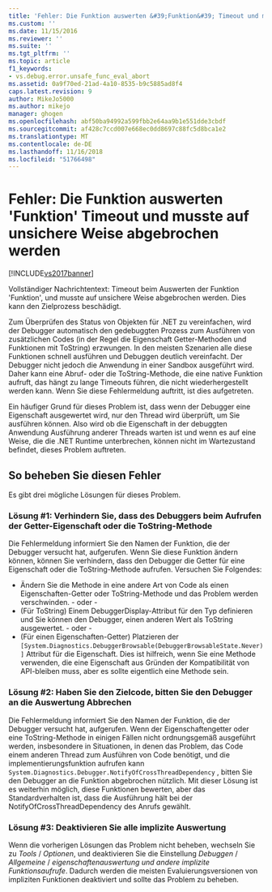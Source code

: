 ```yaml
---
title: 'Fehler: Die Funktion auswerten &#39;Funktion&#39; Timeout und musste auf unsichere Weise abgebrochen | Microsoft-Dokumentation'
ms.custom: ''
ms.date: 11/15/2016
ms.reviewer: ''
ms.suite: ''
ms.tgt_pltfrm: ''
ms.topic: article
f1_keywords:
- vs.debug.error.unsafe_func_eval_abort
ms.assetid: 0a9f70ed-21ad-4a10-8535-b9c5885ad8f4
caps.latest.revision: 9
author: MikeJo5000
ms.author: mikejo
manager: ghogen
ms.openlocfilehash: abf50ba94992a599fbb2e64aa9b1e551dde3cbdf
ms.sourcegitcommit: af428c7ccd007e668ec0dd8697c88fc5d8bca1e2
ms.translationtype: MT
ms.contentlocale: de-DE
ms.lasthandoff: 11/16/2018
ms.locfileid: "51766498"
---
```

# <a name="error-evaluating-the-function-39function39-timed-out-and-needed-to-be-aborted-in-an-unsafe-way"></a>Fehler: Die Funktion auswerten &#39;Funktion&#39; Timeout und musste auf unsichere Weise abgebrochen werden
[!INCLUDE[vs2017banner](../includes/vs2017banner.md)]

Vollständiger Nachrichtentext: Timeout beim Auswerten der Funktion 'Funktion', und musste auf unsichere Weise abgebrochen werden. Dies kann den Zielprozess beschädigt. 

Zum Überprüfen des Status von Objekten für .NET zu vereinfachen, wird der Debugger automatisch den gedebuggten Prozess zum Ausführen von zusätzlichen Codes (in der Regel die Eigenschaft Getter-Methoden und Funktionen mit ToString) erzwungen. In den meisten Szenarien alle diese Funktionen schnell ausführen und Debuggen deutlich vereinfacht. Der Debugger nicht jedoch die Anwendung in einer Sandbox ausgeführt wird. Daher kann eine Abruf- oder die ToString-Methode, die eine native Funktion aufruft, das hängt zu lange Timeouts führen, die nicht wiederhergestellt werden kann. Wenn Sie diese Fehlermeldung auftritt, ist dies aufgetreten.
 
Ein häufiger Grund für dieses Problem ist, dass wenn der Debugger eine Eigenschaft ausgewertet wird, nur den Thread wird überprüft, um Sie ausführen können. Also wird ob die Eigenschaft in der debuggten Anwendung Ausführung anderer Threads warten ist und wenn es auf eine Weise, die die .NET Runtime unterbrechen, können nicht im Wartezustand befindet, dieses Problem auftreten.
 
## <a name="to-correct-this-error"></a>So beheben Sie diesen Fehler
 
Es gibt drei mögliche Lösungen für dieses Problem.
 
### <a name="solution-1-prevent-the-debugger-from-calling-the-getter-property-or-tostring-method"></a>Lösung #1: Verhindern Sie, dass des Debuggers beim Aufrufen der Getter-Eigenschaft oder die ToString-Methode
 
Die Fehlermeldung informiert Sie den Namen der Funktion, die der Debugger versucht hat, aufgerufen. Wenn Sie diese Funktion ändern können, können Sie verhindern, dass den Debugger die Getter für eine Eigenschaft oder die ToString-Methode aufrufen. Versuchen Sie Folgendes:
 
* Ändern Sie die Methode in eine andere Art von Code als einen Eigenschaften-Getter oder ToString-Methode und das Problem werden verschwinden.
    - oder - 
* (Für ToString) Einem DebuggerDisplay-Attribut für den Typ definieren und Sie können den Debugger, einen anderen Wert als ToString ausgewertet.
    - oder - 
* (Für einen Eigenschaften-Getter) Platzieren der `[System.Diagnostics.DebuggerBrowsable(DebuggerBrowsableState.Never)]` Attribut für die Eigenschaft. Dies ist hilfreich, wenn Sie eine Methode verwenden, die eine Eigenschaft aus Gründen der Kompatibilität von API-bleiben muss, aber es sollte eigentlich eine Methode sein.
 
### <a name="solution-2-have-the-target-code-ask-the-debugger-to-abort-the-evaluation"></a>Lösung #2: Haben Sie den Zielcode, bitten Sie den Debugger an die Auswertung Abbrechen
 
Die Fehlermeldung informiert Sie den Namen der Funktion, die der Debugger versucht hat, aufgerufen. Wenn der Eigenschaftengetter oder eine ToString-Methode in einigen Fällen nicht ordnungsgemäß ausgeführt werden, insbesondere in Situationen, in denen das Problem, das Code einem anderen Thread zum Ausführen von Code benötigt, und die implementierungsfunktion aufrufen kann `System.Diagnostics.Debugger.NotifyOfCrossThreadDependency` , bitten Sie den Debugger an die Funktion abgebrochen nützlich. Mit dieser Lösung ist es weiterhin möglich, diese Funktionen bewerten, aber das Standardverhalten ist, dass die Ausführung hält bei der NotifyOfCrossThreadDependency des Anrufs gewählt.
 
### <a name="solution-3-disable-all-implicit-evaluation"></a>Lösung #3: Deaktivieren Sie alle implizite Auswertung
 
Wenn die vorherigen Lösungen das Problem nicht beheben, wechseln Sie zu *Tools* / *Optionen*, und deaktivieren Sie die Einstellung *Debuggen*  /   *Allgemeine* / *eigenschaftenauswertung und andere implizite Funktionsaufrufe*. Dadurch werden die meisten Evaluierungsversionen von impliziten Funktionen deaktiviert und sollte das Problem zu beheben.



  




